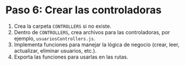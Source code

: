 # Paso 6: Crear las controladoras

1. Crea la carpeta `CONTROLLERS` si no existe.
2. Dentro de `CONTROLLERS`, crea archivos para las controladoras, por ejemplo, `usuariosControllers.js`.
3. Implementa funciones para manejar la lógica de negocio (crear, leer, actualizar, eliminar usuarios, etc.).
4. Exporta las funciones para usarlas en las rutas.
